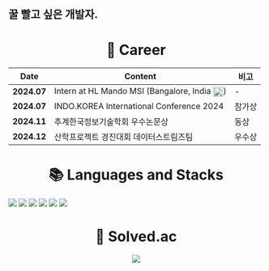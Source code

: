 ## 꿀 빨고 싶은 개발자.

<div align="center"><h1>📜 Career</h1></div>
<table align="center">
  <thead>
    <tr>
      <th>Date</th>
      <th>Content</th>
      <th>비고</th>
    </tr>
  </thead>
  <tbody>
    <tr>
      <td><strong>2024.07</strong></td>
      <td>Intern at HL Mando MSI (Bangalore, India <img src="https://upload.wikimedia.org/wikipedia/en/thumb/4/41/Flag_of_India.svg/20px-Flag_of_India.svg.png" alt="India Flag" style="width:20px; vertical-align:middle;">)</td>
      <td>-</td>
    </tr>
    <tr>
      <td><strong>2024.07</strong></td>
      <td>INDO.KOREA International Conference 2024</td>
      <td>참가상</td>
    </tr>
    <tr>
      <td><strong>2024.11</strong></td>
      <td>추계한국정보기술학회 우수논문상</td>
      <td>동상</td>
    </tr>
    <tr>
      <td><strong>2024.12</strong></td>
      <td>산학프로젝트 경진대회 데이터스트림즈팀</td>
      <td>우수상</td>
    </tr>
  </tbody>
</table>

<div align="center"><h1>📚 Languages and Stacks</h1></div>

<p align="left">
  <img src="https://img.shields.io/badge/Python-3776AB?style=for-the-badge&logo=Python&logoColor=white">
  <img src="https://img.shields.io/badge/mysql-4479A1?style=for-the-badge&logo=mysql&logoColor=white">
  <img src="https://img.shields.io/badge/C-A8B9CC?style=for-the-badge&logo=C&logoColor=white">
  <img src="https://img.shields.io/badge/Java-ED8B00?style=for-the-badge&logo=openjdk&logoColor=white">
  <img src="https://img.shields.io/badge/Pinecone-3DA8F5?style=for-the-badge&logo=Pinboard&logoColor=white">
  <img src="https://img.shields.io/badge/Upstage-FF5733?style=for-the-badge&logo=OpenAI&logoColor=white">
</p>

<div align="center"><h1>🏅 Solved.ac</h1></div>

<p align="center">
  <a href="https://solved.ac/wns00320">
    <img src="http://mazassumnida.wtf/api/v2/generate_badge?boj=wns00320">
  </a>
</p>

